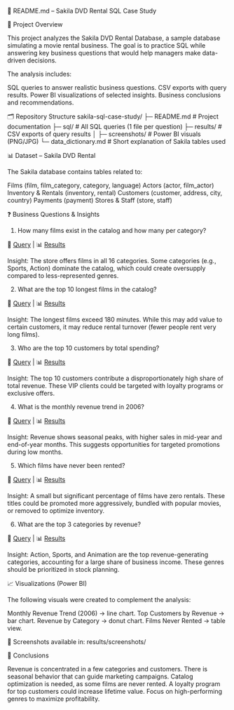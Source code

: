 📄 README.md – Sakila DVD Rental SQL Case Study

🎯 Project Overview

This project analyzes the Sakila DVD Rental Database, a sample database simulating a movie rental business.
The goal is to practice SQL while answering key business questions that would help managers make data-driven decisions.

The analysis includes:

SQL queries to answer realistic business questions.
CSV exports with query results.
Power BI visualizations of selected insights.
Business conclusions and recommendations.

🗂️ Repository Structure
sakila-sql-case-study/
├─ README.md                  # Project documentation
├─ sql/                       # All SQL queries (1 file per question)
├─ results/                   # CSV exports of query results
│   ├─ screenshots/           # Power BI visuals (PNG/JPG)
└─ data_dictionary.md         # Short explanation of Sakila tables used

📊 Dataset – Sakila DVD Rental

The Sakila database contains tables related to:

Films (film, film_category, category, language)
Actors (actor, film_actor)
Inventory & Rentals (inventory, rental)
Customers (customer, address, city, country)
Payments (payment)
Stores & Staff (store, staff)

❓ Business Questions & Insights
1. How many films exist in the catalog and how many per category?

📄 [Query](sql/01_films_by_category.sql)
 | 📊 [Results](results/01_films_by_category.csv)

Insight: The store offers films in all 16 categories. Some categories (e.g., Sports, Action) dominate the catalog, which could create oversupply compared to less-represented genres.



2. What are the top 10 longest films in the catalog?

📄 [Query](sql/02_top_longest_films.sql)
 | 📊 [Results](results/02_top_longest_films.csv)

Insight: The longest films exceed 180 minutes. While this may add value to certain customers, it may reduce rental turnover (fewer people rent very long films).



3. Who are the top 10 customers by total spending?

📄 [Query](sql/03_top_customers.sql)
 | 📊 [Results](results/03_top_customers.csv)

Insight: The top 10 customers contribute a disproportionately high share of total revenue. These VIP clients could be targeted with loyalty programs or exclusive offers.



4. What is the monthly revenue trend in 2006?

📄 [Query](sql/04_monthly_revenue_2007.sql)
 | 📊 [Results](results/04_monthly_revenue_2006.csv)

Insight: Revenue shows seasonal peaks, with higher sales in mid-year and end-of-year months. This suggests opportunities for targeted promotions during low months.



5. Which films have never been rented?

📄 [Query](sql/05_films_never_rented.sql)
 | 📊 [Results](results/05_films_never_rented.csv)

Insight: A small but significant percentage of films have zero rentals. These titles could be promoted more aggressively, bundled with popular movies, or removed to optimize inventory.



6. What are the top 3 categories by revenue?

📄 [Query](sql/06_top_categories_revenue.sql)
 | 📊 [Results](results/06_top_categories_revenue.csv)

Insight: Action, Sports, and Animation are the top revenue-generating categories, accounting for a large share of business income. These genres should be prioritized in stock planning.



📈 Visualizations (Power BI)

The following visuals were created to complement the analysis:

Monthly Revenue Trend (2006) → line chart.
Top Customers by Revenue → bar chart.
Revenue by Category → donut chart.
Films Never Rented → table view.

📸 Screenshots available in: results/screenshots/

📝 Conclusions

Revenue is concentrated in a few categories and customers.
There is seasonal behavior that can guide marketing campaigns.
Catalog optimization is needed, as some films are never rented.
A loyalty program for top customers could increase lifetime value.
Focus on high-performing genres to maximize profitability.

